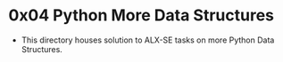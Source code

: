 # 0x04 Python More Data Structures

- This directory houses solution to ALX-SE tasks on more Python Data Structures.
